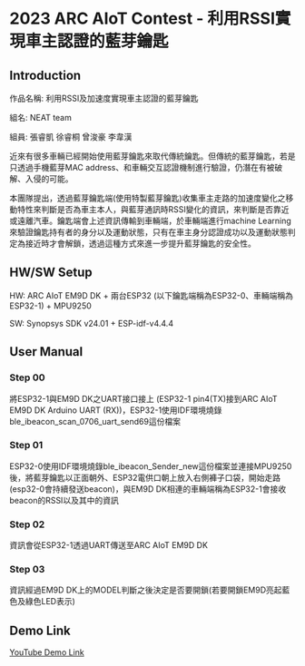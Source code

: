 # 2023 ARC AIoT Contest - 利用RSSI實現車主認證的藍芽鑰匙

## Introduction
作品名稱: 利用RSSI及加速度實現車主認證的藍芽鑰匙

組名: NEAT team

組員: 張睿凱 徐睿桐 曾浚豪 李韋漢

近來有很多車輛已經開始使用藍芽鑰匙來取代傳統鑰匙。但傳統的藍芽鑰匙，若是只透過手機藍芽MAC address、和車輛交互認證機制進行驗證，仍潛在有被破解、入侵的可能。

本團隊提出，透過藍芽鑰匙端(使用特製藍芽鑰匙)收集車主走路的加速度變化之移動特性來判斷是否為車主本人，與藍芽通訊時RSSI變化的資訊，來判斷是否靠近或遠離汽車。鑰匙端會上述資訊傳輸到車輛端，於車輛端進行machine Learning來驗證鑰匙持有者的身分以及運動狀態，只有在車主身分認證成功以及運動狀態判定為接近時才會解鎖，透過這種方式來進一步提升藍芽鑰匙的安全性。

## HW/SW Setup
HW: ARC AIoT EM9D DK + 兩台ESP32 (以下鑰匙端稱為ESP32-0、車輛端稱為ESP32-1) + MPU9250

SW: Synopsys SDK v24.01 + ESP-idf-v4.4.4

## User Manual
### Step 00
將ESP32-1與EM9D DK之UART接口接上 (ESP32-1 pin4(TX)接到ARC AIoT EM9D DK Arduino UART (RX))，ESP32-1使用IDF環境燒錄ble_ibeacon_scan_0706_uart_send69這份檔案

### Step 01
ESP32-0使用IDF環境燒錄ble_ibeacon_Sender_new這份檔案並連接MPU9250後，將藍芽鑰匙以正面朝外、ESP32電供口朝上放入右側褲子口袋，開始走路 (esp32-0會持續發送beacon)，與EM9D DK相連的車輛端稱為ESP32-1會接收beacon的RSSI以及其中的資訊

### Step 02
資訊會從ESP32-1透過UART傳送至ARC AIoT EM9D DK

### Step 03
資訊經過EM9D DK上的MODEL判斷之後決定是否要開鎖(若要開鎖EM9D亮起藍色及綠色LED表示)

## Demo Link
[YouTube Demo Link](https://youtu.be/djWEkslljew)